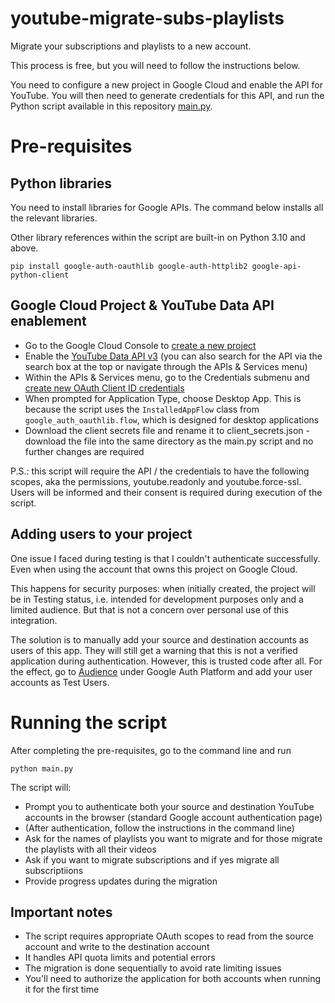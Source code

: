 # youtube-migrate-subs-playlists
Migrate your subscriptions and playlists to a new account.

This process is free, but you will need to follow the instructions below.

You need to configure a new project in Google Cloud and enable the API for YouTube. You will then need to generate credentials for this API, and run the Python script available in this repository [main.py](https://github.com/Ze1598/youtube-migrate-subs-playlists/blob/main/main.py).


# Pre-requisites

## Python libraries

You need to install libraries for Google APIs. The command below installs all the relevant libraries. 

Other library references within the script are built-in on Python 3.10 and above.

```
pip install google-auth-oauthlib google-auth-httplib2 google-api-python-client
```

## Google Cloud Project & YouTube Data API enablement

* Go to the Google Cloud Console to [create a new project](https://console.cloud.google.com/projectcreate)
* Enable the [YouTube Data API v3](https://console.cloud.google.com/apis/library/youtube.googleapis.com) (you can also search for the API via the search box at the top or navigate through the APIs & Services menu)
* Within the APIs & Services menu, go to the Credentials submenu and [create new OAuth Client ID credentials](https://console.cloud.google.com/apis/credentials/oauthclient)
* When prompted for Application Type, choose Desktop App. This is because the script uses the `InstalledAppFlow` class from `google_auth_oauthlib.flow`, which is designed for desktop applications
* Download the client secrets file and rename it to client_secrets.json - download the file into the same directory as the main.py script and no further changes are required

P.S.: this script will require the API / the credentials to have the following scopes, aka the permissions, youtube.readonly and youtube.force-ssl. Users will be informed and their consent is required during execution of the script.

## Adding users to your project
One issue I faced during testing is that I couldn't authenticate successfully. Even when using the account that owns this project on Google Cloud.

This happens for security purposes: when initially created, the project will be in Testing status, i.e. intended for development purposes only and a limited audience. But that is not a concern over personal use of this integration.

The solution is to manually add your source and destination accounts as users of this app. They will still get a warning that this is not a verified application during authentication. However, this is trusted code after all. For the effect, go to [Audience](https://console.cloud.google.com/auth/audience) under Google Auth Platform and add your user accounts as Test Users.


# Running the script

After completing the pre-requisites, go to the command line and run

```python main.py```

The script will:

* Prompt you to authenticate both your source and destination YouTube accounts in the browser (standard Google account authentication page)
* (After authentication, follow the instructions in the command line)
* Ask for the names of playlists you want to migrate and for those migrate the playlists with all their videos
* Ask if you want to migrate subscriptions and if yes migrate all subscriptiions
* Provide progress updates during the migration

## Important notes

* The script requires appropriate OAuth scopes to read from the source account and write to the destination account
* It handles API quota limits and potential errors
* The migration is done sequentially to avoid rate limiting issues
* You'll need to authorize the application for both accounts when running it for the first time
